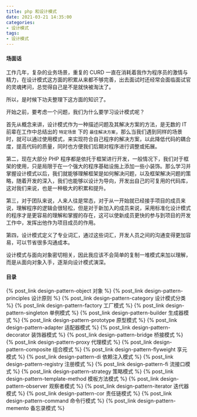 ```yaml
---
title: php 和设计模式
date: 2021-03-21 14:35:00
categories:
- 设计模式
tags:
- 设计模式
---
```


#### 场面话

工作几年，复杂的业务场景，重复的 CURD 一直在消耗着我作为程序员的激情与精力，在设计模式这方面的积累从来都不够完善，出去面试时还经常会面临面试官的灵魂拷问，总觉得自己是不是就快被淘汰了。

所以，是时候下功夫整理下这方面的知识了。

开始之前，要考虑一个问题，我们为什么要学习设计模式呢？

首先从概念来讲，设计模式作为一种描述问题及其解决方案的方法，是无数的 IT 前辈在工作中总结出的 `特定场景` 下的 `最佳解决方案`，那么当我们遇到同样的场景时，就可以通过使用模式，来实现符合自己程序的解决方案，以此降低代码的耦合度，提高代码的质量，同时也方便我们后期对程序进行调整或拓展。

第二，现在大部分 PHP 程序都是依托于框架进行开发，一般情况下，我们对于框架的使用，只是局限于在一个强大的程序基础设施上添加一些小装饰。那么学习并掌握设计模式以后，我们就能够理解框架是如何解决问题，以及框架解决问题的策略，随着开发的深入，我们也能够以设计为导向，开发出自己的可复用的代码库，这对我们来说，也是一种极大的积累和提升。

第三，对于团队来说，人来人往是常态，对于从一开始就已经接手项目的成员来说，理解程序的逻辑会很轻松，但是对于新加入的成员来说，采用标准化设计模式的程序才是更容易的理解和掌握的存在，这可以使新成员更快的参与到项目的开发工作中，发挥出他作为项目成员的作用。

第四，设计模式定义了专业词汇，通过这些词汇，开发人员之间的沟通变得更加容易，可以节省很多沟通成本。

设计模式与面向对象密切相关，因此我应该不会简单的复制一堆模式来加以理解，而是从面向对象入手，逐渐向设计模式演深。

#### 目录

{% post_link design-pattern-object  对象 %}
{% post_link design-pattern-principles  设计原则 %}
{% post_link design-pattern-category 设计模式分类 %}
{% post_link design-pattern-factory 工厂模式 %}
{% post_link design-pattern-singleton 单例模式 %}
{% post_link design-pattern-builder 生成器模式 %}
{% post_link design-pattern-prototype 原型模式 %}
{% post_link design-pattern-adapter 适配器模式 %}
{% post_link design-pattern-decorator 装饰器模式 %}
{% post_link design-pattern-bridge 桥接模式 %}
{% post_link design-pattern-proxy 代理模式 %}
{% post_link design-pattern-composite 组合模式 %}
{% post_link design-pattern-flyweight 享元模式 %}
{% post_link design-pattern-di 依赖注入模式 %}
{% post_link design-pattern-registry 注册模式 %}
{% post_link design-pattern-fi 流接口模式 %}
{% post_link design-pattern-strategy 策略模式 %}
{% post_link design-pattern-template-method 模板方法模式 %}
{% post_link design-pattern-observer 观察者模式 %}
{% post_link design-pattern-iterator 迭代器模式 %}
{% post_link design-pattern-cor 责任链模式 %}
{% post_link design-pattern-command 命令行模式 %}
{% post_link design-pattern-memento 备忘录模式 %}


